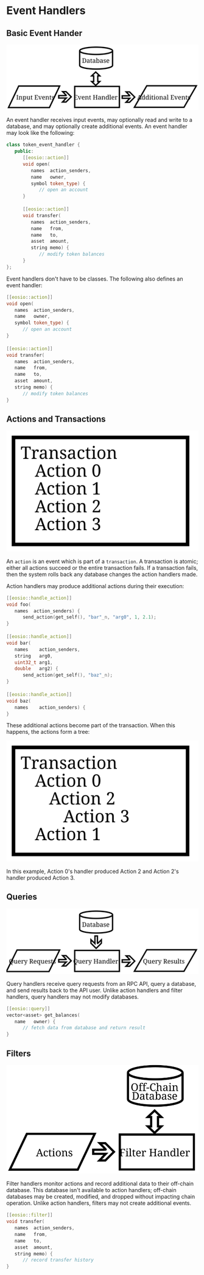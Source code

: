 

# Event Handlers

## Basic Event Hander

![Event Handler](event-handler.svg)

An event handler receives input events, may optionally read and write to a database, and may optionally create additional events. An event handler may look like the following:

```c++
class token_event_handler {
   public:
      [[eosio::action]]
      void open(
         names  action_senders,
         name   owner,
         symbol token_type) {
            // open an account
      }

      [[eosio::action]]
      void transfer(
         names  action_senders,
         name   from,
         name   to,
         asset  amount,
         string memo) {
            // modify token balances
      }
};
```

Event handlers don't have to be classes. The following also defines an event handler:

```c++
[[eosio::action]]
void open(
   names  action_senders,
   name   owner,
   symbol token_type) {
      // open an account
}

[[eosio::action]]
void transfer(
   names  action_senders,
   name   from,
   name   to,
   asset  amount,
   string memo) {
      // modify token balances
}
```

## Actions and Transactions

![Transaction](transaction.svg)

An `action` is an event which is part of a `transaction`. A transaction is atomic; either all actions succeed or the entire transaction fails. If a transaction fails, then the system rolls back any database changes the action handlers made.

Action handlers may produce additional actions during their execution:

```c++
[[eosio::handle_action]]
void foo(
   names  action_senders) {
      send_action(get_self(), "bar"_n, "arg0", 1, 2.1);
}

[[eosio::handle_action]]
void bar(
   names    action_senders,
   string   arg0,
   uint32_t arg1,
   double   arg2) {
      send_action(get_self(), "baz"_n);
}

[[eosio::handle_action]]
void baz(
   names    action_senders) {
}
```

These additional actions become part of the transaction. When this happens, the actions form a tree:

![Transaction Action Tree](transaction-action-tree.svg)

In this example, Action 0's handler produced Action 2 and Action 2's handler produced Action 3.

## Queries

![Query Handler](query-handler.svg)

Query handlers receive query requests from an RPC API, query a database, and send results back to the API user. Unlike action handlers and filter handlers, query handlers may not modify databases.

```c++
[[eosio::query]]
vector<asset> get_balances(
   name   owner) {
      // fetch data from database and return result
}
```

## Filters

![Filter Handler](filter-handler.svg)

Filter handlers monitor actions and record additional data to their off-chain database. This
database isn't available to action handlers; off-chain databases may be created, modified, and
dropped without impacting chain operation. Unlike action handlers, filters may not create
additional events.

```c++
[[eosio::filter]]
void transfer(
   names  action_senders,
   name   from,
   name   to,
   asset  amount,
   string memo) {
      // record transfer history
}
```
